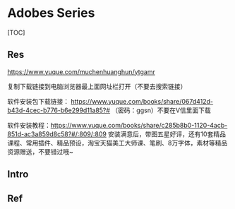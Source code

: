 # Adobes Series

[TOC]



## Res
https://www.yuque.com/muchenhuanghun/ytgamr

复制下载链接到电脑浏览器最上面网址栏打开（不要去搜索链接） 

软件安装包下载链接：  https://www.yuque.com/books/share/067d412d-b43d-4cec-b776-b6e299d11a85?#   （密码：ggsn）不要在V信里面下载

软件安装教程：https://www.yuque.com/books/share/c285b8b0-1120-4acb-851d-ac3a859d8c58?#/:809/:809
安装满意后，带图五星好评，还有10套精品课程、常用插件、精品预设，淘宝天猫美工大师课、笔刷、8万字体，素材等精品资源赠送，不要错过哦~


## Intro


## Ref

